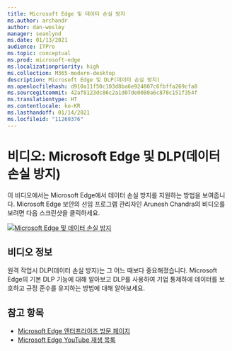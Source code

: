 ```yaml
---
title: Microsoft Edge 및 데이터 손실 방지
ms.author: archandr
author: dan-wesley
manager: seanlynd
ms.date: 01/13/2021
audience: ITPro
ms.topic: conceptual
ms.prod: microsoft-edge
ms.localizationpriority: high
ms.collection: M365-modern-desktop
description: Microsoft Edge 및 DLP(데이터 손실 방지)
ms.openlocfilehash: d910a11f50c103d8ba6e924807c6fbffa269cfa0
ms.sourcegitcommit: 42af8123dc86c2a1d07de0080a6c878c151f354f
ms.translationtype: HT
ms.contentlocale: ko-KR
ms.lasthandoff: 01/14/2021
ms.locfileid: "11269376"
---
```

# 비디오: Microsoft Edge 및 DLP(데이터 손실 방지)

이 비디오에서는 Microsoft Edge에서 데이터 손실 방지를 지원하는 방법을 보여줍니다. Microsoft Edge 보안의 선임 프로그램 관리자인 Arunesh Chandra의 비디오를 보려면 다음 스크린샷을 클릭하세요.

[![ Microsoft Edge 및 데이터 손실 방지](media/microsoft-edge-security-dlp/0.png)](http://www.youtube.com/watch?v=dLD04U9eTqg " Microsoft Edge and data loss prevention")

## 비디오 정보

원격 작업시 DLP(데이터 손실 방지)는 그 어느 때보다 중요해졌습니다. Microsoft Edge의 기본 DLP 기능에 대해 알아보고 DLP를 사용하여 기업 통제하에 데이터를 보호하고 규정 준수를 유지하는 방법에 대해 알아보세요.

## 참고 항목

- [Microsoft Edge 엔터프라이즈 방문 페이지](https://aka.ms/EdgeEnterprise)
- [Microsoft Edge YouTube 재생 목록](https://www.youtube.com/playlist?list=PLXtHYVsvn_b-uXh1tMeYpT-0iD8tD3tFy)
